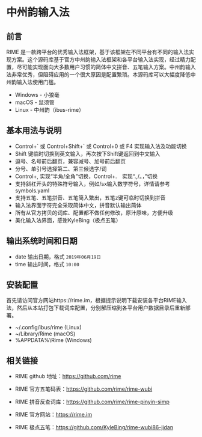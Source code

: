 # 中州韵输入法

## 前言
RIME 是一款跨平台的优秀输入法框架，基于该框架在不同平台有不同的输入法实现方案。这个源码库基于官方中州韵输入法框架和各平台输入法实现，经过精力配置，尽可能实现面向大多数用户习惯的简体中文拼音、五笔输入方案。中州韵输入法非常优秀，但阻碍应用的一个很大原因是配置繁琐。本源码库可以大幅度降低中州韵输入法使用门槛。
- Windows - 小狼毫
- macOS - 鼠须管
- Linux - 中州韵（ibus-rime）

## 基本用法与说明
- Control+\` 或 Control+Shift+\` 或 Control+0 或 F4 实现输入法及功能切换
- Shift 键临时切换到英文输入，再次按下Shift键返回到中文输入
- 逗号、名号前后翻页，兼容减号、加号前后翻页
- 分号、单引号选择第二、第三候选字/词
- Control+, 实现“半角/全角”切换，Control+.　实现“.,/。，”切换
- 支持斜杠开头的特殊符号输入，例如/sx输入数学符号，详情请参考symbols.yaml
- 支持五笔、五笔拼音、五笔简入繁出，五笔z键可临时切换到拼音
- 输入法界面字符完全采取简体中文，拼音默认输出简体
- 所有从官方拷贝的词库、配置都不做任何修改，原汁原味，方便升级
- 美化输入法界面，感谢KyleBing（极点五笔）

## 输出系统时间和日期
- date 输出日期，格式 `2019年06月19日`
- time 输出时间，格式 `10:00`

## 安装配置
首先请访问官方网站https://rime.im，根据提示说明下载安装各平台RIME输入法，然后从本站打包下载词库配置，分别解压缩到各平台用户数据目录后重新部署。
- ~/.config/ibus/rime (Linux)
- ~/Library/Rime      (macOS)
- %APPDATA%\Rime      (Windows)

## 相关链接
- RIME github 地址：https://github.com/rime
- RIME 官方五笔码表：https://github.com/rime/rime-wubi
- RIME 拼音反查词库：https://github.com/rime/rime-pinyin-simp

- RIME 官方网站：https://rime.im
- RIME 极点五笔：https://github.com/KyleBing/rime-wubi86-jidan
